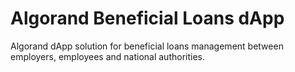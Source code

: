 # Algorand Beneficial Loans dApp

Algorand dApp solution for beneficial loans management between employers, employees and national authorities.
